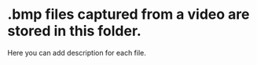 # .bmp files captured from a video are stored in this folder.
Here you can add description for each file.
